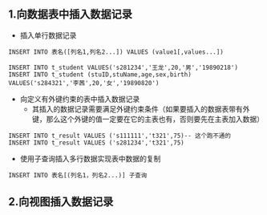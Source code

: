 ## 1.向数据表中插入数据记录
- 插入单行数据记录
```
INSERT INTO 表名([列名1,列名2...]) VALUES (value1[,values...])

INSERT INTO t_student VALUES('s281234','王龙',20,'男','19890218')
INSERT INTO t_student (stuID,stuName,age,sex,birth) VALUES('s284321','李茜',20,'女','19890820')
```
- 向定义有外键约束的表中插入数据记录
  - 其插入的数据记录需要满足外键约束条件（如果要插入的数据表带有外键，那么这个外键的值一定要在它的主表也有，否则要先在主表加入数据）
```
INSERT INTO t_result VALUES ('s111111','t321',75)-- 这个跑不通的
INSERT INTO t_result VALUES ('s281234','t321',75)
```
- 使用子查询插入多行数据实现表中数据的复制
```
INSERT INTO 表名[(列名1，列名2...)] 子查询

```
## 2.向视图插入数据记录